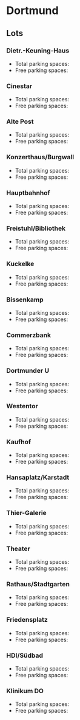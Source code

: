 
# Dortmund
## Lots

### Dietr.-Keuning-Haus

* Total parking spaces: <Value topic="parken-dd/parken-dd/Dortmund/dortmunddietrkeuninghaus/total"/>
* Free parking spaces: <Value topic="parken-dd/parken-dd/Dortmund/dortmunddietrkeuninghaus/free"/>


### Cinestar

* Total parking spaces: <Value topic="parken-dd/parken-dd/Dortmund/dortmundcinestar/total"/>
* Free parking spaces: <Value topic="parken-dd/parken-dd/Dortmund/dortmundcinestar/free"/>


### Alte Post

* Total parking spaces: <Value topic="parken-dd/parken-dd/Dortmund/dortmundaltepost/total"/>
* Free parking spaces: <Value topic="parken-dd/parken-dd/Dortmund/dortmundaltepost/free"/>


### Konzerthaus/Burgwall

* Total parking spaces: <Value topic="parken-dd/parken-dd/Dortmund/dortmundkonzerthausburgwall/total"/>
* Free parking spaces: <Value topic="parken-dd/parken-dd/Dortmund/dortmundkonzerthausburgwall/free"/>


### Hauptbahnhof

* Total parking spaces: <Value topic="parken-dd/parken-dd/Dortmund/dortmundhauptbahnhof/total"/>
* Free parking spaces: <Value topic="parken-dd/parken-dd/Dortmund/dortmundhauptbahnhof/free"/>


### Freistuhl/Bibliothek

* Total parking spaces: <Value topic="parken-dd/parken-dd/Dortmund/dortmundfreistuhlbibliothek/total"/>
* Free parking spaces: <Value topic="parken-dd/parken-dd/Dortmund/dortmundfreistuhlbibliothek/free"/>


### Kuckelke

* Total parking spaces: <Value topic="parken-dd/parken-dd/Dortmund/dortmundkuckelke/total"/>
* Free parking spaces: <Value topic="parken-dd/parken-dd/Dortmund/dortmundkuckelke/free"/>


### Bissenkamp

* Total parking spaces: <Value topic="parken-dd/parken-dd/Dortmund/dortmundbissenkamp/total"/>
* Free parking spaces: <Value topic="parken-dd/parken-dd/Dortmund/dortmundbissenkamp/free"/>


### Commerzbank

* Total parking spaces: <Value topic="parken-dd/parken-dd/Dortmund/dortmundcommerzbank/total"/>
* Free parking spaces: <Value topic="parken-dd/parken-dd/Dortmund/dortmundcommerzbank/free"/>


### Dortmunder U

* Total parking spaces: <Value topic="parken-dd/parken-dd/Dortmund/dortmunddortmunderu/total"/>
* Free parking spaces: <Value topic="parken-dd/parken-dd/Dortmund/dortmunddortmunderu/free"/>


### Westentor

* Total parking spaces: <Value topic="parken-dd/parken-dd/Dortmund/dortmundwestentor/total"/>
* Free parking spaces: <Value topic="parken-dd/parken-dd/Dortmund/dortmundwestentor/free"/>


### Kaufhof

* Total parking spaces: <Value topic="parken-dd/parken-dd/Dortmund/dortmundkaufhof/total"/>
* Free parking spaces: <Value topic="parken-dd/parken-dd/Dortmund/dortmundkaufhof/free"/>


### Hansaplatz/Karstadt

* Total parking spaces: <Value topic="parken-dd/parken-dd/Dortmund/dortmundhansaplatzkarstadt/total"/>
* Free parking spaces: <Value topic="parken-dd/parken-dd/Dortmund/dortmundhansaplatzkarstadt/free"/>


### Thier-Galerie

* Total parking spaces: <Value topic="parken-dd/parken-dd/Dortmund/dortmundthiergalerie/total"/>
* Free parking spaces: <Value topic="parken-dd/parken-dd/Dortmund/dortmundthiergalerie/free"/>


### Theater

* Total parking spaces: <Value topic="parken-dd/parken-dd/Dortmund/dortmundtheater/total"/>
* Free parking spaces: <Value topic="parken-dd/parken-dd/Dortmund/dortmundtheater/free"/>


### Rathaus/Stadtgarten

* Total parking spaces: <Value topic="parken-dd/parken-dd/Dortmund/dortmundrathausstadtgarten/total"/>
* Free parking spaces: <Value topic="parken-dd/parken-dd/Dortmund/dortmundrathausstadtgarten/free"/>


### Friedensplatz

* Total parking spaces: <Value topic="parken-dd/parken-dd/Dortmund/dortmundfriedensplatz/total"/>
* Free parking spaces: <Value topic="parken-dd/parken-dd/Dortmund/dortmundfriedensplatz/free"/>


### HDI/Südbad

* Total parking spaces: <Value topic="parken-dd/parken-dd/Dortmund/dortmundhdisuedbad/total"/>
* Free parking spaces: <Value topic="parken-dd/parken-dd/Dortmund/dortmundhdisuedbad/free"/>


### Klinikum DO

* Total parking spaces: <Value topic="parken-dd/parken-dd/Dortmund/dortmundklinikumdo/total"/>
* Free parking spaces: <Value topic="parken-dd/parken-dd/Dortmund/dortmundklinikumdo/free"/>

